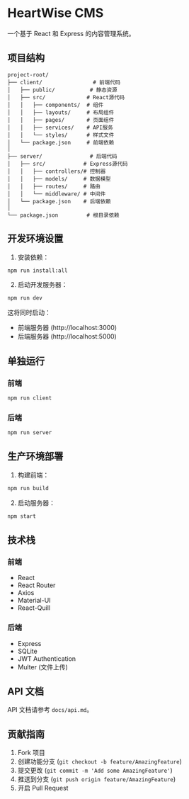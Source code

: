 # HeartWise CMS

一个基于 React 和 Express 的内容管理系统。

## 项目结构

```
project-root/
├── client/                # 前端代码
│   ├── public/           # 静态资源
│   ├── src/             # React源代码
│   │   ├── components/  # 组件
│   │   ├── layouts/     # 布局组件
│   │   ├── pages/       # 页面组件
│   │   ├── services/    # API服务
│   │   └── styles/      # 样式文件
│   └── package.json     # 前端依赖
│
├── server/               # 后端代码
│   ├── src/            # Express源代码
│   │   ├── controllers/# 控制器
│   │   ├── models/     # 数据模型
│   │   ├── routes/     # 路由
│   │   └── middleware/ # 中间件
│   └── package.json    # 后端依赖
│
└── package.json         # 根目录依赖
```

## 开发环境设置

1. 安装依赖：
```bash
npm run install:all
```

2. 启动开发服务器：
```bash
npm run dev
```

这将同时启动：
- 前端服务器 (http://localhost:3000)
- 后端服务器 (http://localhost:5000)

## 单独运行

### 前端
```bash
npm run client
```

### 后端
```bash
npm run server
```

## 生产环境部署

1. 构建前端：
```bash
npm run build
```

2. 启动服务器：
```bash
npm start
```

## 技术栈

### 前端
- React
- React Router
- Axios
- Material-UI
- React-Quill

### 后端
- Express
- SQLite
- JWT Authentication
- Multer (文件上传)

## API 文档

API 文档请参考 `docs/api.md`。

## 贡献指南

1. Fork 项目
2. 创建功能分支 (`git checkout -b feature/AmazingFeature`)
3. 提交更改 (`git commit -m 'Add some AmazingFeature'`)
4. 推送到分支 (`git push origin feature/AmazingFeature`)
5. 开启 Pull Request 